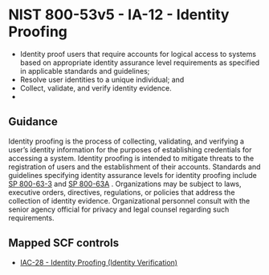 # NIST 800-53v5 - IA-12 - Identity Proofing
- Identity proof users that require accounts for logical access to systems based on appropriate identity assurance level requirements as specified in applicable standards and guidelines;
- Resolve user identities to a unique individual; and
- Collect, validate, and verify identity evidence.
- 
## Guidance
Identity proofing is the process of collecting, validating, and verifying a user’s identity information for the purposes of establishing credentials for accessing a system. Identity proofing is intended to mitigate threats to the registration of users and the establishment of their accounts. Standards and guidelines specifying identity assurance levels for identity proofing include [SP 800-63-3](#737513fa-6758-403f-831d-5ddab5e23cb3) and [SP 800-63A](#9099ed2c-922a-493d-bcb4-d896192243ff) . Organizations may be subject to laws, executive orders, directives, regulations, or policies that address the collection of identity evidence. Organizational personnel consult with the senior agency official for privacy and legal counsel regarding such requirements.
## Mapped SCF controls
- [IAC-28 - Identity Proofing (Identity Verification)](../scf/iac-28-identityproofingidentityverification.md)